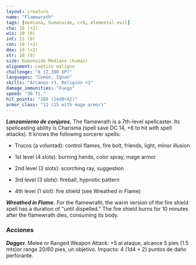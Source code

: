 ```yaml
---
layout: creature
name: "Flamewrath"
tags: [mediana, humanoide, cr6, elemental-evil]
cha: 16 (+3)
wis: 10 (0)
int: 11 (0)
con: 16 (+3)
dex: 14 (+2)
str: 10 (0)
size: Humanoide Mediano (human)
alignment: caótico maligno
challenge: "6 (2,300 XP)"
languages: "Común, Ignan"
skills: "Arcanos +3, Religión +3"
damage_immunities: "Fuego"
speed: "30 ft."
hit_points: "105 (14d8+42)"
armor_class: "12 (15 with mage armor)"
---
```


***Lanzamiento de conjuros.*** The flamewrath is a 7th-level spellcaster. Its spellcasting ability is Charisma (spell save DC 14, +6 to hit with spell attacks). It knows the following sorcerer spells:

* Trucos (a voluntad): control flames, fire bolt, friends, light, minor illusion

* 1st level (4 slots): burning hands, color spray, mage armor

* 2nd level (3 slots): scorching ray, suggestion

* 3rd level (3 slots): fireball, hypnotic pattern

* 4th level (1 slot): fire shield (see Wreathed in Flame)

***Wreathed in Flame.*** For the flamewrath, the warm version of the fire shield spell has a duration of "until dispelled." The fire shield burns for 10 minutes after the flamewrath dies, consuming its body.

### Acciones

***Dagger.*** Melee or Ranged Weapon Attack: +5 al ataque, alcance 5 pies (1.5 mts)or range 20/60 pies, un objetivo. Impacto: 4 (1d4 + 2) puntos de daño perforante.
